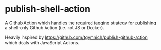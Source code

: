 # publish-shell-action

A Github Action which handles the required tagging strategy for publishing a shell-only Github Action (i.e. not JS or Docker).

Heavily inspired by https://github.com/tgymnich/publish-github-action which deals with JavaScript Actions.
